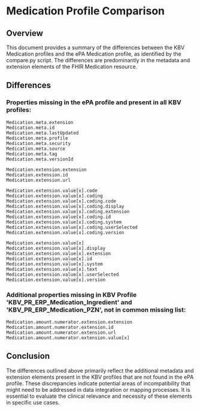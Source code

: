 # Medication Profile Comparison
## Overview
This document provides a summary of the differences between the KBV Medication profiles and the ePA Medication profile, as identified by the compare.py script. The differences are predominantly in the metadata and extension elements of the FHIR Medication resource.

## Differences
### Properties missing in the ePA profile and present in all KBV profiles:
```
Medication.meta.extension
Medication.meta.id
Medication.meta.lastUpdated
Medication.meta.profile
Medication.meta.security
Medication.meta.source
Medication.meta.tag
Medication.meta.versionId

Medication.extension.extension
Medication.extension.id
Medication.extension.url

Medication.extension.value[x].code
Medication.extension.value[x].coding
Medication.extension.value[x].coding.code
Medication.extension.value[x].coding.display
Medication.extension.value[x].coding.extension
Medication.extension.value[x].coding.id
Medication.extension.value[x].coding.system
Medication.extension.value[x].coding.userSelected
Medication.extension.value[x].coding.version

Medication.extension.value[x]
Medication.extension.value[x].display
Medication.extension.value[x].extension
Medication.extension.value[x].id
Medication.extension.value[x].system
Medication.extension.value[x].text
Medication.extension.value[x].userSelected
Medication.extension.value[x].version
```

### Additional properties missing in KBV Profile 'KBV_PR_ERP_Medication_Ingredient' and 'KBV_PR_ERP_Medication_PZN', not in common missing list:
```
Medication.amount.numerator.extension.extension
Medication.amount.numerator.extension.id
Medication.amount.numerator.extension.url
Medication.amount.numerator.extension.value[x]
```

## Conclusion
The differences outlined above primarily reflect the additional metadata and extension elements present in the KBV profiles that are not found in the ePA profile. These discrepancies indicate potential areas of incompatibility that might need to be addressed in data integration or mapping processes. It is essential to evaluate the clinical relevance and necessity of these elements in specific use cases.

